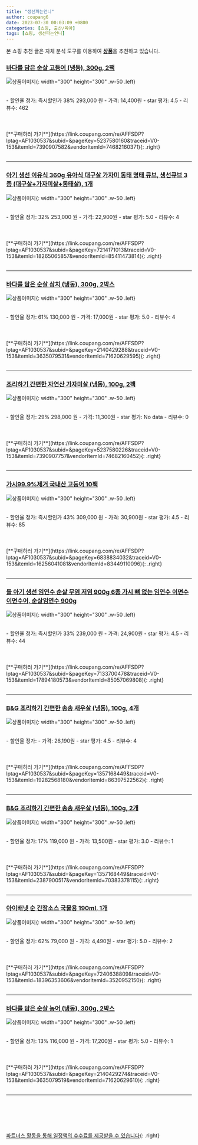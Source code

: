 ```yaml
---
title: "생선파는언니"
author: coupang6
date: 2023-07-30 00:03:09 +0800
categories: [쇼핑, 출산/육아]
tags: [쇼핑, 생선파는언니]
---
```


본 쇼핑 추천 글은 자체 분석 도구를 이용하여 [**상품**](https://link.coupang.com/a/bao1ui)을 추천하고 있습니다.

### [바다를 담은 순살 고등어 (냉동), 300g, 2팩](https://link.coupang.com/re/AFFSDP?lptag=AF1030537&subid=&pageKey=5237580160&traceid=V0-153&itemId=7390907582&vendorItemId=74682160371)

![상품이미지](https://thumbnail8.coupangcdn.com/thumbnails/remote/230x230ex/image/retail/images/2021/03/23/16/9/d12875f7-f0db-4775-98ad-82985f783ea4.jpg){: width="300" height="300" .w-50 .left}


<br>
- 할인율 정가: 즉시할인가 38%  293,000   원
- 가격: 14,400원
- star 평가: 4.5
- 리뷰수: 462
<br>
<br>
<br>
<br>
[**구매하러 가기**](https://link.coupang.com/re/AFFSDP?lptag=AF1030537&subid=&pageKey=5237580160&traceid=V0-153&itemId=7390907582&vendorItemId=74682160371){: .right}
<br>
<br>

---

### [아기 생선 이유식 360g 유아식 대구살 가자미 동태 명태 큐브, 생선큐브 3종 (대구살+가자미살+동태살), 1개](https://link.coupang.com/re/AFFSDP?lptag=AF1030537&subid=&pageKey=7214171013&traceid=V0-153&itemId=18265065857&vendorItemId=85411473814)

![상품이미지](https://thumbnail8.coupangcdn.com/thumbnails/remote/230x230ex/image/vendor_inventory/8bca/7fab0b4b072da1fb995b66ba25af35a98b0d660ccd671b1eb4d581341c89.png){: width="300" height="300" .w-50 .left}


<br>
- 할인율 정가: 32%  253,000   원
- 가격: 22,900원
- star 평가: 5.0
- 리뷰수: 4
<br>
<br>
<br>
<br>
[**구매하러 가기**](https://link.coupang.com/re/AFFSDP?lptag=AF1030537&subid=&pageKey=7214171013&traceid=V0-153&itemId=18265065857&vendorItemId=85411473814){: .right}
<br>
<br>

---

### [바다를 담은 순살 삼치 (냉동), 300g, 2박스](https://link.coupang.com/re/AFFSDP?lptag=AF1030537&subid=&pageKey=2140429288&traceid=V0-153&itemId=3635079531&vendorItemId=71620629595)

![상품이미지](https://thumbnail7.coupangcdn.com/thumbnails/remote/230x230ex/image/retail/images/2020/09/18/19/1/d3a83e68-82b1-4d61-839d-ca967c86b03d.jpg){: width="300" height="300" .w-50 .left}


<br>
- 할인율 정가: 61%  130,000   원
- 가격: 17,000원
- star 평가: 5.0
- 리뷰수: 4
<br>
<br>
<br>
<br>
[**구매하러 가기**](https://link.coupang.com/re/AFFSDP?lptag=AF1030537&subid=&pageKey=2140429288&traceid=V0-153&itemId=3635079531&vendorItemId=71620629595){: .right}
<br>
<br>

---

### [조리하기 간편한 자연산 가자미살 (냉동), 100g, 2팩](https://link.coupang.com/re/AFFSDP?lptag=AF1030537&subid=&pageKey=5237580226&traceid=V0-153&itemId=7390907757&vendorItemId=74682160452)

![상품이미지](https://thumbnail10.coupangcdn.com/thumbnails/remote/230x230ex/image/retail/images/11485863375960617-c85848c5-6d44-4b84-a07d-c930e1dbd5d7.jpg){: width="300" height="300" .w-50 .left}


<br>
- 할인율 정가: 29%  298,000   원
- 가격: 11,300원
- star 평가: No data
- 리뷰수: 0
<br>
<br>
<br>
<br>
[**구매하러 가기**](https://link.coupang.com/re/AFFSDP?lptag=AF1030537&subid=&pageKey=5237580226&traceid=V0-153&itemId=7390907757&vendorItemId=74682160452){: .right}
<br>
<br>

---

### [가시99.9%제거 국내산 고등어 10팩](https://link.coupang.com/re/AFFSDP?lptag=AF1030537&subid=&pageKey=6838834032&traceid=V0-153&itemId=16256041081&vendorItemId=83449110096)

![상품이미지](https://thumbnail6.coupangcdn.com/thumbnails/remote/230x230ex/image/vendor_inventory/61a6/5ce428148808ee1291829ea2c449112921cd08798eb4939ab353a09446d7.png){: width="300" height="300" .w-50 .left}


<br>
- 할인율 정가: 즉시할인가 43%  309,000   원
- 가격: 30,900원
- star 평가: 4.5
- 리뷰수: 85
<br>
<br>
<br>
<br>
[**구매하러 가기**](https://link.coupang.com/re/AFFSDP?lptag=AF1030537&subid=&pageKey=6838834032&traceid=V0-153&itemId=16256041081&vendorItemId=83449110096){: .right}
<br>
<br>

---

### [돌 아기 생선 임연수 순살 무염 저염 900g 6종 가시 뼈 없는 임연수 이면수 이면수어, 순살임연수 900g](https://link.coupang.com/re/AFFSDP?lptag=AF1030537&subid=&pageKey=7133700478&traceid=V0-153&itemId=17894180573&vendorItemId=85057069808)

![상품이미지](https://thumbnail8.coupangcdn.com/thumbnails/remote/230x230ex/image/vendor_inventory/7969/34df51f410431fce5638ae17f70b3dbe9af9e22984f989ff424776f7b30c.jpg){: width="300" height="300" .w-50 .left}


<br>
- 할인율 정가: 즉시할인가 33%  239,000   원
- 가격: 24,900원
- star 평가: 4.5
- 리뷰수: 44
<br>
<br>
<br>
<br>
[**구매하러 가기**](https://link.coupang.com/re/AFFSDP?lptag=AF1030537&subid=&pageKey=7133700478&traceid=V0-153&itemId=17894180573&vendorItemId=85057069808){: .right}
<br>
<br>

---

### [B&G 조리하기 간편한 송송 새우살 (냉동), 100g, 4개](https://link.coupang.com/re/AFFSDP?lptag=AF1030537&subid=&pageKey=1357168449&traceid=V0-153&itemId=19282568180&vendorItemId=86397522562)

![상품이미지](https://thumbnail10.coupangcdn.com/thumbnails/remote/230x230ex/image/retail/images/a2529262-4ddd-44a4-a1b4-66ece9874cdc3399661990673218357.png){: width="300" height="300" .w-50 .left}


<br>
- 할인율 정가: 
- 가격: 26,190원
- star 평가: 4.5
- 리뷰수: 4
<br>
<br>
<br>
<br>
[**구매하러 가기**](https://link.coupang.com/re/AFFSDP?lptag=AF1030537&subid=&pageKey=1357168449&traceid=V0-153&itemId=19282568180&vendorItemId=86397522562){: .right}
<br>
<br>

---

### [B&G 조리하기 간편한 송송 새우살 (냉동), 100g, 2개](https://link.coupang.com/re/AFFSDP?lptag=AF1030537&subid=&pageKey=1357168449&traceid=V0-153&itemId=2387900517&vendorItemId=70383378115)

![상품이미지](https://thumbnail10.coupangcdn.com/thumbnails/remote/230x230ex/image/retail/images/2020/03/13/18/5/d138373f-7253-4e78-a5df-597987b611ee.jpg){: width="300" height="300" .w-50 .left}


<br>
- 할인율 정가: 17%  119,000   원
- 가격: 13,500원
- star 평가: 3.0
- 리뷰수: 1
<br>
<br>
<br>
<br>
[**구매하러 가기**](https://link.coupang.com/re/AFFSDP?lptag=AF1030537&subid=&pageKey=1357168449&traceid=V0-153&itemId=2387900517&vendorItemId=70383378115){: .right}
<br>
<br>

---

### [아이배냇 순 간장소스 국물용 190ml, 1개](https://link.coupang.com/re/AFFSDP?lptag=AF1030537&subid=&pageKey=7240638809&traceid=V0-153&itemId=18396353606&vendorItemId=3520952150)

![상품이미지](https://thumbnail8.coupangcdn.com/thumbnails/remote/230x230ex/image/retail/images/1709372662227772-845eab23-f867-4a69-9627-f88b2972be46.png){: width="300" height="300" .w-50 .left}


<br>
- 할인율 정가: 62%  79,000   원
- 가격: 4,490원
- star 평가: 5.0
- 리뷰수: 2
<br>
<br>
<br>
<br>
[**구매하러 가기**](https://link.coupang.com/re/AFFSDP?lptag=AF1030537&subid=&pageKey=7240638809&traceid=V0-153&itemId=18396353606&vendorItemId=3520952150){: .right}
<br>
<br>

---

### [바다를 담은 순살 농어 (냉동), 300g, 2박스](https://link.coupang.com/re/AFFSDP?lptag=AF1030537&subid=&pageKey=2140429274&traceid=V0-153&itemId=3635079519&vendorItemId=71620629610)

![상품이미지](https://thumbnail9.coupangcdn.com/thumbnails/remote/230x230ex/image/retail/images/1328796147428931-fa58c541-522c-4b29-92ad-d5adcd98be44.jpg){: width="300" height="300" .w-50 .left}


<br>
- 할인율 정가: 13%  116,000   원
- 가격: 17,200원
- star 평가: 5.0
- 리뷰수: 1
<br>
<br>
<br>
<br>
[**구매하러 가기**](https://link.coupang.com/re/AFFSDP?lptag=AF1030537&subid=&pageKey=2140429274&traceid=V0-153&itemId=3635079519&vendorItemId=71620629610){: .right}
<br>
<br>

---
<br><br><br><br><br> [파트너스 활동을 통해 일정액의 수수료를 제공받을 수 있습니다](https://link.coupang.com/a/bao1ui){: .right}